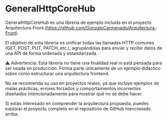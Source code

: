 # GeneralHttpCoreHub

GeneralHttpCoreHub es una librería de ejemplo incluida en el proyecto Arquitectura-Front.(https://github.com/GonzaloCarmenado/Arquitectura-Front)

El objetivo de esta librería es unificar todas las llamadas HTTP comunes (GET, POST, PUT, PATCH, etc.), agrupándolas para enviar y recibir datos de una API de forma ordenada y estandarizada.

⚠️ Advertencia:
Esta librería no tiene una finalidad real ni está pensada para ser usada en producción. Forma parte únicamente de un ejemplo didáctico sobre cómo estructurar una arquitectura frontend.

No se recomienda su uso en proyectos reales, ya que incluye ejemplos de malas prácticas, errores forzados y comportamientos incorrectos diseñados intencionadamente para mostrar qué no se debe hacer.

Si estás interesado en comprender la arquitectura propuesta, puedes explorar el proyecto completo en el repositorio de GitHub mencionado arriba.